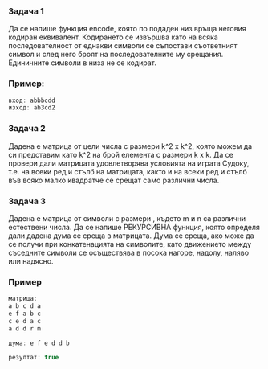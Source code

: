 ### Задача 1 ###

Да се напише функция encode, която по подаден низ връща неговия кодиран еквивалент.
Кодирането се извършва като на всяка последователност от еднакви символи се съпостави съответният символ и след него броят на последователните му срещания. Единичните символи в низа не се кодират.


### Пример: ###

```c++
вход: abbbcdd	
изход: ab3cd2
```

### Задача 2 ###

Дадена е матрица от цели числа с размери k^2 x k^2, която можем да си представим като k^2 на брой елемента с размери k x k. Да се провери дали матрицата удовлетворява условията на играта Судоку, т.е. на всеки ред и стълб на матрицата, както и на всеки ред и стълб във всяко малко квадратче се срещат само различни числа.

### Задача 3 ###

Дадена е матрица от символи с размери  , където m и n са различни естествени числа.
Да се напише РЕКУРСИВНА функция, която определя дали дадена дума се среща в матрицата. Дума се среща, ако може да се получи при конкатенацията на символите,  като движението между съседните символи се осъществява в посока нагоре, надолу, наляво или надясно.

### Пример ### 

```c++
матрица: 
a b c d a
e f a b c
c e d a c
a d d r m

дума: e f e d d b

резултат: true
```